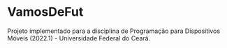 # VamosDeFut
Projeto implementado para a disciplina de Programação para Dispositivos Móveis (2022.1) - Universidade Federal do Ceará.
